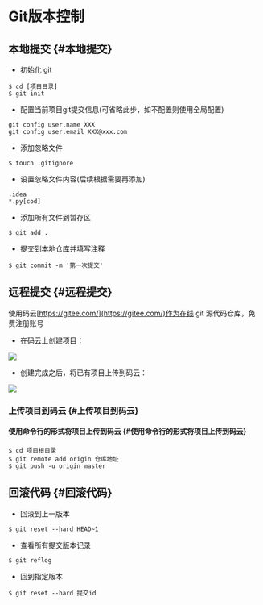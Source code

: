 # Git版本控制

## 本地提交 {#本地提交}

* 初始化 git

```
$ cd [项目目录]
$ git init

```

* 配置当前项目git提交信息\(可省略此步，如不配置则使用全局配置\)

```
git config user.name XXX
git config user.email XXX@xxx.com

```

* 添加忽略文件

```
$ touch .gitignore

```

* 设置忽略文件内容\(后续根据需要再添加\)

```
.idea
*.py[cod]

```

* 添加所有文件到暂存区

```
$ git add .

```

* 提交到本地仓库并填写注释

```
$ git commit -m '第一次提交'
```

## 远程提交 {#远程提交}

使用码云[https://gitee.com/](https://gitee.com/)作为在线 git 源代码仓库，免费注册账号

* 在码云上创建项目：

![](../../assets/码云创建项目.png)

* 创建完成之后，将已有项目上传到码云：

![](../../assets/将已有项目上传到码云.png)

### 上传项目到码云 {#上传项目到码云}

#### 使用命令行的形式将项目上传到码云 {#使用命令行的形式将项目上传到码云}

```
$ cd 项目根目录
$ git remote add origin 仓库地址
$ git push -u origin master

```

## 回滚代码 {#回滚代码}

* 回滚到上一版本

```
$ git reset --hard HEAD~1
```

* 查看所有提交版本记录

```
$ git reflog

```

* 回到指定版本

```
$ git reset --hard 提交id
```



